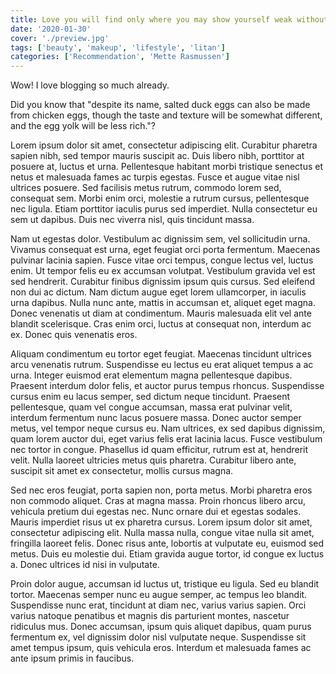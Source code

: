 ```yaml
---
title: Love you will find only where you may show yourself weak without provoking strength
date: '2020-01-30'
cover: './preview.jpg'
tags: ['beauty', 'makeup', 'lifestyle', 'litan']
categories: ['Recommendation', 'Mette Rasmussen']
---
```


Wow! I love blogging so much already.

Did you know that "despite its name, salted duck eggs can also be made from
chicken eggs, though the taste and texture will be somewhat different, and the
egg yolk will be less rich."?

Lorem ipsum dolor sit amet, consectetur adipiscing elit. Curabitur pharetra sapien nibh, sed tempor mauris suscipit ac. Duis libero nibh, porttitor at posuere at, luctus et urna. Pellentesque habitant morbi tristique senectus et netus et malesuada fames ac turpis egestas. Fusce et augue vitae nisl ultrices posuere. Sed facilisis metus rutrum, commodo lorem sed, consequat sem. Morbi enim orci, molestie a rutrum cursus, pellentesque nec ligula. Etiam porttitor iaculis purus sed imperdiet. Nulla consectetur eu sem ut dapibus. Duis nec viverra nisl, quis tincidunt massa.

Nam ut egestas dolor. Vestibulum ac dignissim sem, vel sollicitudin urna. Vivamus consequat est urna, eget feugiat orci porta fermentum. Maecenas pulvinar lacinia sapien. Fusce vitae orci tempus, congue lectus vel, luctus enim. Ut tempor felis eu ex accumsan volutpat. Vestibulum gravida vel est sed hendrerit. Curabitur finibus dignissim ipsum quis cursus. Sed eleifend non dui ac dictum. Nam dictum augue eget lorem ullamcorper, in iaculis urna dapibus. Nulla nunc ante, mattis in accumsan et, aliquet eget magna. Donec venenatis ut diam at condimentum. Mauris malesuada elit vel ante blandit scelerisque. Cras enim orci, luctus at consequat non, interdum ac ex. Donec quis venenatis eros.

Aliquam condimentum eu tortor eget feugiat. Maecenas tincidunt ultrices arcu venenatis rutrum. Suspendisse eu lectus eu erat aliquet tempus a ac urna. Integer euismod erat elementum magna pellentesque dapibus. Praesent interdum dolor felis, et auctor purus tempus rhoncus. Suspendisse cursus enim eu lacus semper, sed dictum neque tincidunt. Praesent pellentesque, quam vel congue accumsan, massa erat pulvinar velit, interdum fermentum nunc lacus posuere massa. Donec auctor semper metus, vel tempor neque cursus eu. Nam ultrices, ex sed dapibus dignissim, quam lorem auctor dui, eget varius felis erat lacinia lacus. Fusce vestibulum nec tortor in congue. Phasellus id quam efficitur, rutrum est at, hendrerit velit. Nulla laoreet ultricies metus quis pharetra. Curabitur libero ante, suscipit sit amet ex consectetur, mollis cursus magna.

Sed nec eros feugiat, porta sapien non, porta metus. Morbi pharetra eros non commodo aliquet. Cras at magna massa. Proin rhoncus libero arcu, vehicula pretium dui egestas nec. Nunc ornare dui et egestas sodales. Mauris imperdiet risus ut ex pharetra cursus. Lorem ipsum dolor sit amet, consectetur adipiscing elit. Nulla massa nulla, congue vitae nulla sit amet, fringilla laoreet felis. Donec risus ante, lobortis at vulputate eu, euismod sed metus. Duis eu molestie dui. Etiam gravida augue tortor, id congue ex luctus a. Donec ultrices id nisi in vulputate.

Proin dolor augue, accumsan id luctus ut, tristique eu ligula. Sed eu blandit tortor. Maecenas semper nunc eu augue semper, ac tempus leo blandit. Suspendisse nunc erat, tincidunt at diam nec, varius varius sapien. Orci varius natoque penatibus et magnis dis parturient montes, nascetur ridiculus mus. Donec accumsan, ipsum quis aliquet dapibus, quam purus fermentum ex, vel dignissim dolor nisl vulputate neque. Suspendisse sit amet tempus ipsum, quis vehicula eros. Interdum et malesuada fames ac ante ipsum primis in faucibus.
